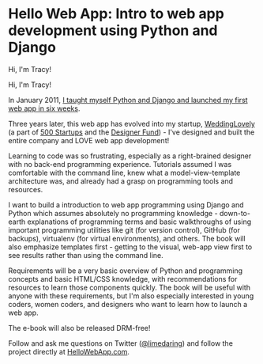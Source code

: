 # Hello Web App: Intro to web app development using Python and Django

Hi, I'm Tracy! 

Hi, I'm Tracy!

In January 2011, [I taught myself Python and Django and launched my first web app in six weeks](http://www.limedaring.com/im-a-designer-who-learned-django-and-launched-her-first-webapp-in-6-weeks/).

Three years later, this web app has evolved into my startup, [WeddingLovely](http://weddinglovely.com) (a part of [500 Startups](http://500.co) and the [Designer Fund](http://designerfund.com)) - I've designed and built the entire company and LOVE web app development!

Learning to code was so frustrating, especially as a right-brained designer with no back-end programming experience. Tutorials assumed I was comfortable with the command line, knew what a model-view-template architecture was, and already had a grasp on programming tools and resources. 

I want to build a introduction to web app programming using Django and Python which assumes absolutely no programming knowledge - down-to-earth explanations of programming terms and basic walkthroughs of using important programming utilities like git (for version control), GitHub (for backups), virtualenv (for virtual environments), and others. The book will also emphasize templates first - getting to the visual, web-app view first to see results rather than using the command line.

Requirements will be a very basic overview of Python and programming concepts and basic HTML/CSS knowledge, with recommendations for resources to learn those components quickly. The book will be useful with anyone with these requirements, but I'm also especially interested in young coders, women coders, and designers who want to learn how to launch a web app.

The e-book will also be released DRM-free!

Follow and ask me questions on Twitter ([@limedaring](http://twitter.com/limedaring)) and follow the project directly at [HelloWebApp.com](http://hellowebapp.com).
